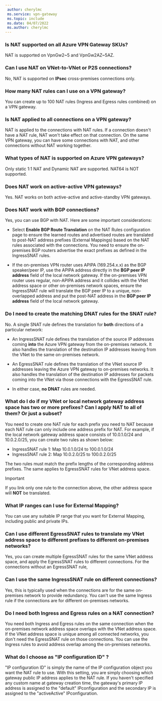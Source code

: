 ```yaml
---
 author: cherylmc
 ms.service: vpn-gateway
 ms.topic: include
 ms.date: 04/07/2022
 ms.author: cherylmc
---
```

### Is NAT supported on all Azure VPN Gateway SKUs?

NAT is supported on VpnGw2~5 and VpnGw2AZ~5AZ.

### Can I use NAT on VNet-to-VNet or P2S connections?

No, NAT is supported on **IPsec** cross-premises connections only.

### How many NAT rules can I use on a VPN gateway?

You can create up to 100 NAT rules (Ingress and Egress rules combined) on a VPN gateway.

### Is NAT applied to all connections on a VPN gateway?

NAT is applied to the connections with NAT rules. If a connection doesn't have a NAT rule, NAT won't take effect on that connection. On the same VPN gateway, you can have some connections with NAT, and other connections without NAT working together.

### What types of NAT is supported on Azure VPN gateways?

Only static 1:1 NAT and Dynamic NAT are supported. NAT64 is NOT supported.

### Does NAT work on active-active VPN gateways?

Yes. NAT works on both active-active and active-standby VPN gateways.

### Does NAT work with BGP connections?

Yes, you can use BGP with NAT. Here are some important considerations:

* Select **Enable BGP Route Translation** on the NAT Rules configuration page to ensure the learned routes and advertised routes are translated to post-NAT address prefixes (External Mappings) based on the NAT rules associated with the connections. You need to ensure the on-premises BGP routers advertise the exact prefixes as defined in the IngressSNAT rules.

* If the on-premises VPN router uses APIPA (169.254.x.x) as the BGP speaker/peer IP, use the APIPA address directly in the **BGP peer IP address** field of the local network gateway. If the on-premises VPN router uses regular, non-APIPA address and it collides with the VNet address space or other on-premises network spaces, ensure the IngressSNAT rule will translate the BGP peer IP to a unique, non-overlapped address and put the post-NAT address in the **BGP peer IP address** field of the local network gateway.

### Do I need to create the matching DNAT rules for the SNAT rule?

No. A single SNAT rule defines the translation for **both** directions of a particular network:

* An IngressSNAT rule defines the translation of the source IP addresses coming **into** the Azure VPN gateway from the on-premises network. It also handles the translation of the destination IP addresses leaving from the VNet to the same on-premises network.

* An EgressSNAT rule defines the translation of the VNet source IP addresses leaving the Azure VPN gateway to on-premises networks. It also handles the translation of the destination IP addresses for packets coming into the VNet via those connections with the EgressSNAT rule.

* In either case, **no DNAT** rules are needed.

### What do I do if my VNet or local network gateway address space has two or more prefixes? Can I apply NAT to all of them? Or just a subset?

You need to create one NAT rule for each prefix you need to NAT because each NAT rule can only include one address prefix for NAT. For example, if the local network gateway address space consists of 10.0.1.0/24 and 10.0.2.0/25, you can create two rules as shown below:

* IngressSNAT rule 1: Map 10.0.1.0/24 to 100.0.1.0/24
* IngressSNAT rule 2: Map 10.0.2.0/25 to 100.0.2.0/25

The two rules must match the prefix lengths of the corresponding address prefixes. The same applies to EgressSNAT rules for VNet address space.

> [!IMPORTANT]
> If you link only one rule to the connection above, the other address space will **NOT** be translated.

### What IP ranges can I use for External Mapping?

You can use any suitable IP range that you want for External Mapping, including public and private IPs.

### Can I use different EgressSNAT rules to translate my VNet address space to different prefixes to different on-premises networks?

Yes, you can create multiple EgressSNAT rules for the same VNet address space, and apply the EgressSNAT rules to different connections. For the connections without an EgressSNAT rule,

### Can I use the same IngressSNAT rule on different connections?

Yes, this is typically used when the connections are for the same on-premises network to provide redundancy. You can't use the same Ingress rule if the connections are for different on-premises networks.

### Do I need both Ingress and Egress rules on a NAT connection?

You need both Ingress and Egress rules on the same connection when the on-premises network address space overlaps with the VNet address space. If the VNet address space is unique among all connected networks, you don't need the EgressSNAT rule on those connections. You can use the Ingress rules to avoid address overlap among the on-premises networks.

### What do I choose as "IP configuration ID" ?

"IP configuration ID" is simply the name of the IP configuration object you want the NAT rule to use. With this setting, you are simply choosing which gateway public IP address applies to the NAT rule. If you haven't specified any custom name at gateway creation time, the gateway's primary IP address is assigned to the "default" IPconfiguration and the secondary IP is assigned to the "activeActive" IPconfiguration.
